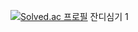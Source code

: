 [![Solved.ac
프로필](http://mazassumnida.wtf/api/v2/generate_badge?boj=goods0103)](https://solved.ac/goods0103)
잔디심기 1
<!--
**goods0103/goods0103** is a ✨ _special_ ✨ repository because its `README.md` (this file) appears on your GitHub profile.
Here are some ideas to get you started:

- 🔭 I’m currently working on ... 
- 🌱 I’m currently learning ...
- 👯 I’m looking to collaborate on ...
- 🤔 I’m looking for help with ...
- 💬 Ask me about ...
- 📫 How to reach me: ...
- 😄 Pronouns: ...
- ⚡ Fun fact: ...
-->
